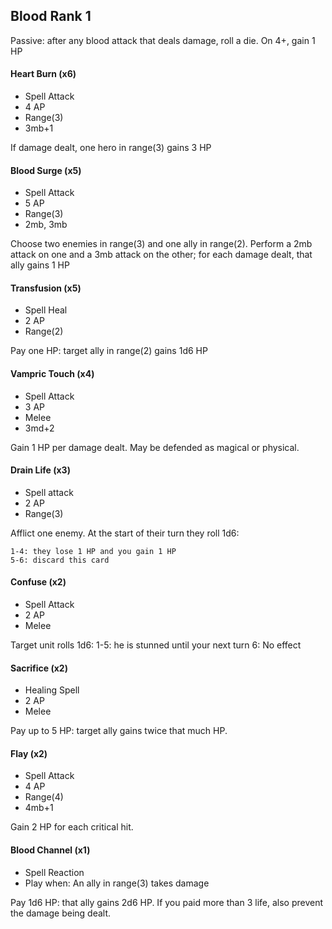 ## Blood Rank 1

Passive: after any blood attack that deals damage, roll a die. On 4+, gain 1 HP

#### Heart Burn (x6)

- Spell Attack
- 4 AP
- Range(3)
- 3mb+1

If damage dealt, one hero in range(3) gains 3 HP

#### Blood Surge (x5)

- Spell Attack
- 5 AP
- Range(3)
- 2mb, 3mb

Choose two enemies in range(3) and one ally in range(2).
Perform a 2mb attack on one and a 3mb attack on the other;
for each damage dealt, that ally gains 1 HP

#### Transfusion (x5)

- Spell Heal
- 2 AP
- Range(2)

Pay one HP: target ally in range(2) gains 1d6 HP

#### Vampric Touch (x4)

- Spell Attack
- 3 AP
- Melee
- 3md+2

Gain 1 HP per damage dealt.
May be defended as magical or physical.

#### Drain Life (x3)

- Spell attack
- 2 AP
- Range(3)

Afflict one enemy. At the start of their turn they roll 1d6:

    1-4: they lose 1 HP and you gain 1 HP
    5-6: discard this card

#### Confuse (x2)

- Spell Attack
- 2 AP
- Melee

Target unit rolls 1d6:
    1-5: he is stunned until your next turn
    6:   No effect

#### Sacrifice (x2)

- Healing Spell
- 2 AP
- Melee

Pay up to 5 HP: target ally gains twice that much HP.

#### Flay (x2)

- Spell Attack
- 4 AP
- Range(4)
- 4mb+1

Gain 2 HP for each critical hit.

#### Blood Channel (x1)

- Spell Reaction
- Play when: An ally in range(3) takes damage

Pay 1d6 HP: that ally gains 2d6 HP.
If you paid more than 3 life, also prevent the damage being dealt.




